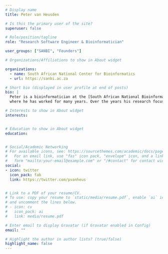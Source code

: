 ```yaml
---
# Display name
title: Peter van Heusden

# Is this the primary user of the site?
superuser: false

# Role/position/tagline
role: "Research Software Engineer & Bioinformatician"

user_groups: ["SANBI", "Founders"]

# Organizations/Affiliations to show in About widget

organizations:  
  - name: South African National Center for Bioinformatics
  - url: https://sanbi.ac.za

# Short bio (displayed in user profile at end of posts)
bio: |
  Peter is a bioinformatician at the [South African National Bioinformatics Institute](https://sanbi.ac.za) (SANBI), 
  where he has worked for many years. Over the years his research focuses have shifted from research systems engineering to scientific workflow systems to his current focus on pathogen genomics and genomic epidemiology. He is also involved in the Galaxy community and PHA4GE.

# Interests to show in About widget
interests:


# Education to show in About widget
education:


# Social/Academic Networking
# For available icons, see: https://sourcethemes.com/academic/docs/page-builder/#icons
#   For an email link, use "fas" icon pack, "envelope" icon, and a link in the
#   form "mailto:your-email@example.com" or "/#contact" for contact widget.
social:
- icon: twitter
  icon_pack: fab
  link: https://twitter.com/pvanheus


# Link to a PDF of your resume/CV.
# To use: copy your resume to `static/media/resume.pdf`, enable `ai` icons in `params.toml`, 
# and uncomment the lines below.
# - icon: cv
#   icon_pack: ai
#   link: media/resume.pdf

# Enter email to display Gravatar (if Gravatar enabled in Config)
email: ""

# Highlight the author in author lists? (true/false)
highlight_name: false
---
```

